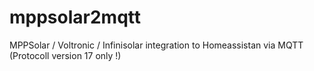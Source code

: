 # mppsolar2mqtt
MPPSolar / Voltronic / Infinisolar integration to Homeassistan via MQTT
(Protocoll version 17 only !)
